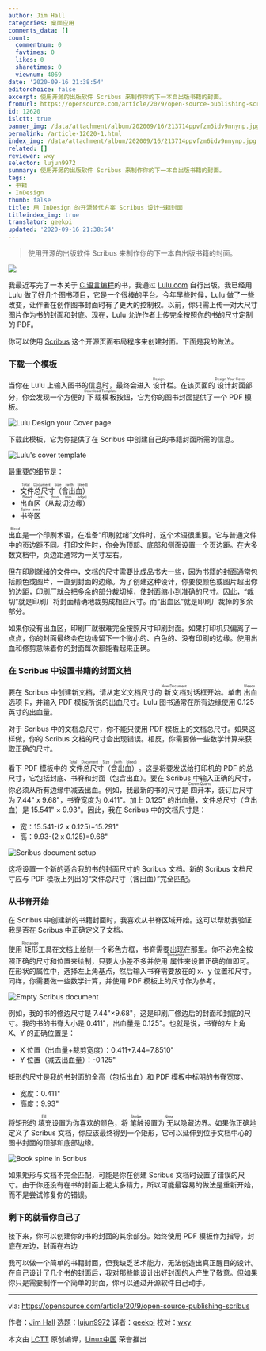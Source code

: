 ```yaml
---
author: Jim Hall
categories: 桌面应用
comments_data: []
count:
  commentnum: 0
  favtimes: 0
  likes: 0
  sharetimes: 0
  viewnum: 4069
date: '2020-09-16 21:38:54'
editorchoice: false
excerpt: 使用开源的出版软件 Scribus 来制作你的下一本自出版书籍的封面。
fromurl: https://opensource.com/article/20/9/open-source-publishing-scribus
id: 12620
islctt: true
banner_img: /data/attachment/album/202009/16/213714ppvfzm6idv9nnynp.jpg
permalink: /article-12620-1.html
index_img: /data/attachment/album/202009/16/213714ppvfzm6idv9nnynp.jpg.thumb.jpg
related: []
reviewer: wxy
selector: lujun9972
summary: 使用开源的出版软件 Scribus 来制作你的下一本自出版书籍的封面。
tags:
- 书籍
- InDesign
thumb: false
title: 用 InDesign 的开源替代方案 Scribus 设计书籍封面
titleindex_img: true
translator: geekpi
updated: '2020-09-16 21:38:54'
---
```



> 
> 使用开源的出版软件 Scribus 来制作你的下一本自出版书籍的封面。
> 
> 
> 


![](/data/attachment/album/202009/16/213714ppvfzm6idv9nnynp.jpg)


我最近写完了一本关于 [C 语言编程](https://opensource.com/article/20/8/c-programming-cheat-sheet)的书，我通过 [Lulu.com](https://www.lulu.com/) 自行出版。我已经用 Lulu 做了好几个图书项目，它是一个很棒的平台。今年早些时候，Lulu 做了一些改变，让作者在创作图书封面时有了更大的控制权。以前，你只需上传一对大尺寸图片作为书的封面和封底。现在，Lulu 允许作者上传完全按照你的书的尺寸定制的 PDF。


你可以使用 [Scribus](https://www.scribus.net/) 这个开源页面布局程序来创建封面。下面是我的做法。


### 下载一个模板


当你在 Lulu 上输入图书的信息时，最终会进入<ruby> 设计 <rt>  Design </rt></ruby>栏。在该页面的<ruby> 设计封面 <rt>  Design Your Cover </rt></ruby>部分，你会发现一个方便的<ruby> 下载模板 <rt>  Download Template </rt></ruby>按钮，它为你的图书封面提供了一个 PDF 模板。


![Lulu Design your Cover page](/data/attachment/album/202009/16/213858l9b3zai9biisibfb.jpg "Lulu Design your Cover page")


下载此模板，它为你提供了在 Scribus 中创建自己的书籍封面所需的信息。


![Lulu's cover template](/data/attachment/album/202009/16/213859j9uprtpplr4x4q2l.jpg "Lulu's cover template")


最重要的细节是：


* <ruby> 文件总尺寸（含出血） <rt>  Total Document Size (with bleed) </rt></ruby>
* <ruby> 出血区（从裁切边缘） <rt>  Bleed area (from trim edge) </rt></ruby>
* <ruby> 书脊区 <rt>  Spine area </rt></ruby>


<ruby> 出血 <rt>  Bleed </rt></ruby>是一个印刷术语，在准备“印刷就绪”文件时，这个术语很重要。它与普通文件中的页边距不同。打印文件时，你会为顶部、底部和侧面设置一个页边距。在大多数文档中，页边距通常为一英寸左右。


但在印刷就绪的文件中，文档的尺寸需要比成品书大一些，因为书籍的封面通常包括颜色或图片，一直到封面的边缘。为了创建这种设计，你要使颜色或图片超出你的边距，印刷厂就会把多余的部分裁切掉，使封面缩小到准确的尺寸。因此，“裁切”就是印刷厂将封面精确地裁剪成相应尺寸。而“出血区”就是印刷厂裁掉的多余部分。


如果你没有出血区，印刷厂就很难完全按照尺寸印刷封面。如果打印机只偏离了一点点，你的封面最终会在边缘留下一个微小的、白色的、没有印刷的边缘。使用出血和修剪意味着你的封面每次都能看起来正确。


### 在 Scribus 中设置书籍的封面文档


要在 Scribus 中创建新文档，请从定义文档尺寸的<ruby> 新文档 <rt>  New Document </rt></ruby>对话框开始。单击<ruby> 出血 <rt>  Bleeds </rt></ruby>选项卡，并输入 PDF 模板所说的出血尺寸。Lulu 图书通常在所有边缘使用 0.125 英寸的出血量。


对于 Scribus 中的文档总尺寸，你不能只使用 PDF 模板上的文档总尺寸。如果这样做，你的 Scribus 文档的尺寸会出现错误。相反，你需要做一些数学计算来获取正确的尺寸。


看下 PDF 模板中的<ruby> 文件总尺寸（含出血） <rt>  Total Document Size (with bleed) </rt></ruby>。这是将要发送给打印机的 PDF 的总尺寸，它包括封底、书脊和封面（包含出血）。要在 Scribus 中输入正确的尺寸，你必须从所有边缘中减去出血。例如，我最新的书的尺寸是<ruby> 四开本 <rt>  Crown Quarto </rt></ruby>，装订后尺寸为 7.44" x 9.68"，书脊宽度为 0.411"。加上 0.125" 的出血量，文件总尺寸（含出血）是 15.541" × 9.93"。因此，我在 Scribus 中的文档尺寸是：


* 宽：15.541-(2 x 0.125)=15.291"
* 高：9.93-(2 x 0.125)=9.68"


![Scribus document setup](/data/attachment/album/202009/16/213903p8z56616dclc30gu.jpg "Scribus document setup")


这将设置一个新的适合我的书的封面尺寸的 Scribus 文档。新的 Scribus 文档尺寸应与 PDF 模板上列出的“文件总尺寸（含出血）”完全匹配。


### 从书脊开始


在 Scribus 中创建新的书籍封面时，我喜欢从书脊区域开始。这可以帮助我验证我是否在 Scribus 中正确定义了文档。


使用<ruby> 矩形 <rt>  Rectangle </rt></ruby>工具在文档上绘制一个彩色方框，书脊需要出现在那里。你不必完全按照正确的尺寸和位置来绘制，只要大小差不多并使用<ruby> 属性 <rt>  Properties </rt></ruby>来设置正确的值即可。在形状的属性中，选择左上角基点，然后输入书脊需要放在的 x、y 位置和尺寸。同样，你需要做一些数学计算，并使用 PDF 模板上的尺寸作为参考。


![Empty Scribus document](/data/attachment/album/202009/16/213906vahmu66h7aujeome.jpg "Empty Scribus document")


例如，我的书的修边尺寸是 7.44"×9.68"，这是印刷厂修边后的封面和封底的尺寸。我的书的书脊大小是 0.411"，出血量是 0.125"。也就是说，书脊的左上角 X、Y 的正确位置是：


* X 位置（出血量+裁剪宽度）：0.411+7.44=7.8510"
* Y 位置（减去出血量）：-0.125"


矩形的尺寸是我的书封面的全高（包括出血）和 PDF 模板中标明的书脊宽度。


* 宽度：0.411"
* 高度：9.93"


将矩形的<ruby> 填充 <rt>  Fill </rt></ruby>设置为你喜欢的颜色，将<ruby> 笔触 <rt>  Stroke </rt></ruby>设置为<ruby> 无 <rt>  None </rt></ruby>以隐藏边界。如果你正确地定义了 Scribus 文档，你应该最终得到一个矩形，它可以延伸到位于文档中心的图书封面的顶部和底部边缘。


![Book spine in Scribus](/data/attachment/album/202009/16/213909tggw1k327w02gd2g.jpg "Book spine in Scribus")


如果矩形与文档不完全匹配，可能是你在创建 Scribus 文档时设置了错误的尺寸。由于你还没有在书的封面上花太多精力，所以可能最容易的做法是重新开始，而不是尝试修复你的错误。


### 剩下的就看你自己了


接下来，你可以创建你的书的封面的其余部分。始终使用 PDF 模板作为指导。封底在左边，封面在右边


我可以做一个简单的书籍封面，但我缺乏艺术能力，无法创造出真正醒目的设计。在自己设计了几个书的封面后，我对那些能设计出好封面的人产生了敬意。但如果你只是需要制作一个简单的封面，你可以通过开源软件自己动手。




---


via: <https://opensource.com/article/20/9/open-source-publishing-scribus>


作者：[Jim Hall](https://opensource.com/users/jim-hall) 选题：[lujun9972](https://github.com/lujun9972) 译者：[geekpi](https://github.com/geekpi) 校对：[wxy](https://github.com/wxy)


本文由 [LCTT](https://github.com/LCTT/TranslateProject) 原创编译，[Linux中国](https://linux.cn/) 荣誉推出